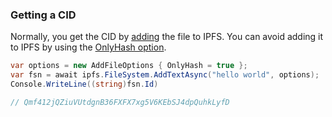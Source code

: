 ﻿### Getting a CID

Normally, you get the CID by [adding](xref:Ipfs.CoreApi.IFileSystemApi.AddAsync*) the file to IPFS.  You can avoid adding it 
to IPFS by using the [OnlyHash option](xref:Ipfs.CoreApi.AddFileOptions.OnlyHash).

```csharp
var options = new AddFileOptions { OnlyHash = true };
var fsn = await ipfs.FileSystem.AddTextAsync("hello world", options);
Console.WriteLine((string)fsn.Id)

// Qmf412jQZiuVUtdgnB36FXFX7xg5V6KEbSJ4dpQuhkLyfD
```

